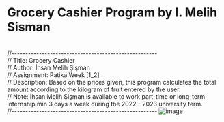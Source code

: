 # Grocery Cashier Program by I. Melih Sisman
<br>//-----------------------------------------------------
<br>// Title: Grocery Cashier
<br>// Author: İhsan Melih Şişman
<br>// Assignment: Patika Week [1_2]
<br>// Description: Based on the prices given, this program calculates the total amount according to the kilogram of fruit entered by the user.
<br>// Note: İhsan Melih Şişman is available to work part-time or long-term internship min 3 days a week during the 2022 - 2023 university term.
<br>//-----------------------------------------------------
![image](https://user-images.githubusercontent.com/116385274/201515365-af0c8607-06a3-4233-aa2b-ed8432367d08.png)
